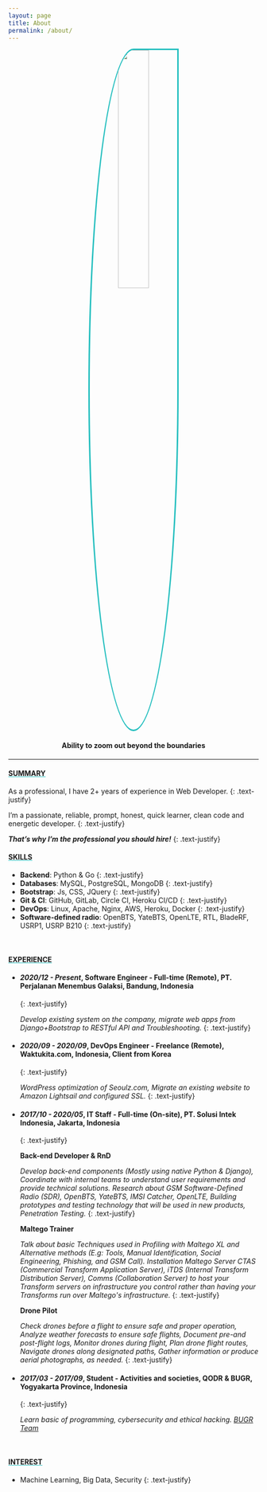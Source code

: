 ```yaml
---
layout: page
title: About
permalink: /about/
---
```


<center><a href="/"><img style="width: 35%;border-radius: 50% 0% 50% 50%; border: 3px solid #25BFBF;" src="{{ site.about_url }}" /></a></center>

#### <center><strong>Ability to zoom out beyond the boundaries</strong></center>
<hr>

#### <u style="text-decoration-color:#25BFBF"><strong>SUMMARY</strong></u>

As a professional, I have 2+ years of experience in Web Developer.
{: .text-justify}

I’m a passionate, reliable, prompt, honest, quick learner, clean code and energetic developer.
{: .text-justify}

<i><b>That’s why I’m the professional you should hire!</b></i>
{: .text-justify}
<br>

#### <u style="text-decoration-color:#25BFBF"><strong>SKILLS</strong></u>

- <b>Backend</b>: Python & Go
{: .text-justify}
- <b>Databases</b>: MySQL, PostgreSQL, MongoDB
{: .text-justify}
- <b>Bootstrap</b>: Js, CSS, JQuery
{: .text-justify}
- <b>Git & CI</b>: GitHub, GitLab, Circle CI, Heroku CI/CD
{: .text-justify}
- <b>DevOps</b>: Linux, Apache, Nginx, AWS, Heroku, Docker
{: .text-justify}
- <b>Software-defined radio</b>: OpenBTS, YateBTS, OpenLTE, RTL, BladeRF, USRP1, USRP B210
{: .text-justify}
<br>

#### <u style="text-decoration-color:#25BFBF"><strong>EXPERIENCE</strong></u>
- #### <i>2020/12 - Present</i>, <b>Software Engineer - Full-time (Remote)</b>, PT. Perjalanan Menembus Galaksi, Bandung, Indonesia
    {: .text-justify}
    
    <i>Develop existing system on the company, migrate web apps from Django+Bootstrap to RESTful API and Troubleshooting.</i>
    {: .text-justify}

- #### <i>2020/09 - 2020/09</i>, <b>DevOps Engineer - Freelance (Remote)</b>, Waktukita.com, Indonesia, Client from Korea
    {: .text-justify}
    
    <i>WordPress optimization of Seoulz.com, Migrate an existing website to Amazon Lightsail and configured SSL.</i>
    {: .text-justify}

- #### <i>2017/10 - 2020/05</i>, <b>IT Staff - Full-time (On-site)</b>, PT. Solusi Intek Indonesia, Jakarta, Indonesia
    {: .text-justify}

    <b>Back-end Developer & RnD</b>

    <i>Develop back-end components (Mostly using native Python & Django), Coordinate with internal teams to understand user requirements and provide technical solutions. Research about GSM Software-Defined Radio (SDR), OpenBTS, YateBTS, IMSI Catcher, OpenLTE, Building prototypes and testing technology that will be used in new products, Penetration Testing.</i>
    {: .text-justify}

    <b>Maltego Trainer</b>

    <i>Talk about basic Techniques used in Profiling with Maltego XL and Alternative methods (E.g: Tools, Manual Identification, Social Engineering, Phishing, and GSM Call). Installation Maltego Server CTAS (Commercial Transform Application Server), iTDS (Internal Transform Distribution Server), Comms (Collaboration Server) to host your Transform servers on infrastructure you control rather than having your Transforms run over Maltego's infrastructure.</i>
    {: .text-justify}

    <b>Drone Pilot</b>

    <i>Check drones before a flight to ensure safe and proper operation, Analyze weather forecasts to ensure safe flights, Document pre-and post-flight logs, Monitor drones during flight, Plan drone flight routes, Navigate drones along designated paths, Gather information or produce aerial photographs, as needed.</i>
    {: .text-justify}

- #### <i>2017/03 - 2017/09</i>, <b>Student - Activities and societies</b>, QODR & BUGR, Yogyakarta Province, Indonesia
    {: .text-justify}

    <i>Learn basic of programming, cybersecurity and ethical hacking. [BUGR Team](https://ctftime.org/team/36151/)</i>

<br>

#### <u style="text-decoration-color:#25BFBF"><strong>INTEREST</strong></u>
- Machine Learning, Big Data, Security
{: .text-justify}
